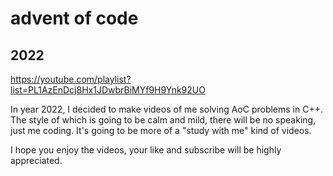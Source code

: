 # advent of code

## 2022

https://youtube.com/playlist?list=PL1AzEnDcj8Hx1JDwbrBiMYf9H9Ynk92UO

In year 2022, I decided to make videos of me solving AoC problems in C++.
The style of which is going to be calm and mild, there will be no speaking, just me coding.
It's going to be more of a "study with me" kind of videos.

I hope you enjoy the videos, your like and subscribe will be highly appreciated.
